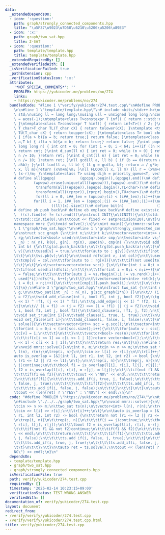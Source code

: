 ```yaml
---
data:
  _extendedDependsOn:
  - icon: ':question:'
    path: graph/strongly_connected_components.hpp
    title: "\u5F37\u9023\u7D50\u6210\u5206\u5206\u89E3"
  - icon: ':x:'
    path: graph/two_sat.hpp
    title: 2-SAT
  - icon: ':question:'
    path: template/template.hpp
    title: template/template.hpp
  _extendedRequiredBy: []
  _extendedVerifiedWith: []
  _isVerificationFailed: true
  _pathExtension: cpp
  _verificationStatusIcon: ':x:'
  attributes:
    '*NOT_SPECIAL_COMMENTS*': ''
    PROBLEM: https://yukicoder.me/problems/no/274
    links:
    - https://yukicoder.me/problems/no/274
  bundledCode: "#line 1 \"verify/yukicoder/274.test.cpp\"\n#define PROBLEM \"https://yukicoder.me/problems/no/274\"\
    \n\n#line 1 \"template/template.hpp\"\n# include <bits/stdc++.h>\nusing namespace\
    \ std;\nusing ll = long long;\nusing ull = unsigned long long;\nconst double pi\
    \ = acos(-1);\ntemplate<class T>constexpr T inf() { return ::std::numeric_limits<T>::max();\
    \ }\ntemplate<class T>constexpr T hinf() { return inf<T>() / 2; }\ntemplate <typename\
    \ T_char>T_char TL(T_char cX) { return tolower(cX); }\ntemplate <typename T_char>T_char\
    \ TU(T_char cX) { return toupper(cX); }\ntemplate<class T> bool chmin(T& a,T b)\
    \ { if(a > b){a = b; return true;} return false; }\ntemplate<class T> bool chmax(T&\
    \ a,T b) { if(a < b){a = b; return true;} return false; }\nint popcnt(unsigned\
    \ long long n) { int cnt = 0; for (int i = 0; i < 64; i++)if ((n >> i) & 1)cnt++;\
    \ return cnt; }\nint d_sum(ll n) { int ret = 0; while (n > 0) { ret += n % 10;\
    \ n /= 10; }return ret; }\nint d_cnt(ll n) { int ret = 0; while (n > 0) { ret++;\
    \ n /= 10; }return ret; }\nll gcd(ll a, ll b) { if (b == 0)return a; return gcd(b,\
    \ a%b); };\nll lcm(ll a, ll b) { ll g = gcd(a, b); return a / g*b; };\nll MOD(ll\
    \ x, ll m){return (x%m+m)%m; }\nll FLOOR(ll x, ll m) {ll r = (x%m+m)%m; return\
    \ (x-r)/m; }\ntemplate<class T> using dijk = priority_queue<T, vector<T>, greater<T>>;\n\
    # define all(qpqpq)           (qpqpq).begin(),(qpqpq).end()\n# define UNIQUE(wpwpw)\
    \        (wpwpw).erase(unique(all((wpwpw))),(wpwpw).end())\n# define LOWER(epepe)\
    \         transform(all((epepe)),(epepe).begin(),TL<char>)\n# define UPPER(rprpr)\
    \         transform(all((rprpr)),(rprpr).begin(),TU<char>)\n# define rep(i,upupu)\
    \         for(ll i = 0, i##_len = (upupu);(i) < (i##_len);(i)++)\n# define reps(i,opopo)\
    \        for(ll i = 1, i##_len = (opopo);(i) <= (i##_len);(i)++)\n# define len(x)\
    \                ((ll)(x).size())\n# define bit(n)               (1LL << (n))\n\
    # define pb push_back\n# define eb emplace_back\n# define exists(c, e)       \
    \  ((c).find(e) != (c).end())\n\nstruct INIT{\n\tINIT(){\n\t\tstd::ios::sync_with_stdio(false);\n\
    \t\tstd::cin.tie(0);\n\t\tcout << fixed << setprecision(20);\n\t}\n}INIT;\n\n\
    namespace mmrz {\n\tvoid solve();\n}\n\nint main(){\n\tmmrz::solve();\n}\n#line\
    \ 1 \"graph/two_sat.hpp\"\n\n#line 1 \"graph/strongly_connected_components.hpp\"\
    \n\nstruct scc_graph {\n\tint n;\n\tint k;\n\tvector<vector<int>> g;\n\tvector<vector<int>>\
    \ rg;\n\tvector<bool> used;\n\tvector<int> cmp;\n\tvector<int> vs;\n\n\tscc_graph(int\
    \ _n) : n(_n), k(0), g(n), rg(n), used(n), cmp(n) {}\n\n\tvoid add_edge(int a,\
    \ int b) {\n\t\tg[a].push_back(b);\n\t\trg[b].push_back(a);\n\t}\n\n\tvoid dfs(int\
    \ v){\n\t\tused[v] = true;\n\t\tfor(auto to : g[v]){\n\t\t\tif(not used[to])dfs(to);\n\
    \t\t}\n\t\tvs.pb(v);\n\t}\n\n\tvoid rdfs(int v, int col){\n\t\tused[v] = true;\n\
    \t\tcmp[v] = col;\n\t\tfor(auto to : rg[v]){\n\t\t\tif(not used[to])rdfs(to, col);\n\
    \t\t}\n\t}\n\n\tvector<vector<int>> scc() {\n\t\tfor(int i = 0;i < n;i++){\n\t\
    \t\tif(not used[i])dfs(i);\n\t\t}\n\t\tfor(int i = 0;i < n;i++){\n\t\t\tused[i]\
    \ = false;\n\t\t}\n\t\tfor(auto i = vs.rbegin();i != vs.rend();i++){\n\t\t\tif(not\
    \ used[*i])rdfs(*i, k++);\n\t\t}\n\t\tvector<vector<int>> ret(k);\n\t\tfor(int\
    \ i = 0;i < n;i++){\n\t\t\tret[cmp[i]].push_back(i);\n\t\t}\n\t\treturn ret;\n\
    \t}\n};\n#line 3 \"graph/two_sat.hpp\"\n\nstruct two_sat {\n\tint n;\n\tscc_graph\
    \ g;\n\n\ttwo_sat(int _n) : n(_n), g(scc_graph(2*n)) {}\n\n\t// (i = f1) || (j\
    \ = f2)\n\tvoid add_clause(int i, bool f1, int j, bool f2){\n\t\tg.add_edge((i\
    \ << 1) ^ !f1, (j << 1) ^ f2);\n\t\tg.add_edge((j << 1) ^ !f2, (i << 1) ^ f1);\n\
    \t}\n\n\t// (i = f1) -> (j = f2) <=> (1 = !f1) || (j = f2)\n\tvoid add_if(int\
    \ i, bool f1, int j, bool f2){\n\t\tadd_clause(i, !f1, j, f2);\n\t}\n\n\t// i\n\
    \tvoid set_true(int i){\n\t\tadd_clause(i, true, i, true);\n\t}\n\n\t// !i\n\t\
    void set_false(int i){\n\t\tadd_clause(i, false, i, false);\n\t}\n\n\tvector<bool>\
    \ solve(){\n\t\tvector<vector<int>> scc = g.scc();\n\t\tvector<int> c(2*n);\n\t\
    \tfor(int i = 0;i < (int)scc.size();i++){\n\t\t\tfor(auto v : scc[i]){\n\t\t\t\
    \tc[v] = i;\n\t\t\t}\n\t\t}\n\t\tvector<bool> res(n);\n\t\tfor(int i = 0;i < n;i++){\n\
    \t\t\tif(c[i << 1] == c[i << 1 | 1])return vector<bool>();\n\t\t\tres[i] = (c[i\
    \ << 1] < c[i << 1 | 1]);\n\t\t}\n\t\treturn res;\n\t}\n};\n#line 5 \"verify/yukicoder/274.test.cpp\"\
    \n\nvoid mmrz::solve(){\n\tint n, m;\n\tcin >> n >> m;\n\ttwo_sat ts(n);\n\tvector<int>\
    \ l(n), r(n);\n\trep(i, n){\n\t\tcin >> l[i] >> r[i];\n\t\tr[i]++;\n\t}\n\n\t\
    auto is_overlap = [&](int l1, int r1, int l2, int r2) -> bool {\n\t\treturn not\
    \ (r1 <= l2 || r2 <= l1);\n\t};\n\n\trep(i, n){\n\t\trep(j, n){\n\t\t\tif(i ==\
    \ j)continue;\n\t\t\tbool f1 = is_overlap(l[i], r[i], l[j], r[j]);\n\t\t\tbool\
    \ f2 = is_overlap(l[i], r[i], m-r[j], m-l[j]);\n\t\t\tif(not f1 && not f2)continue;\n\
    \t\t\tif(f1 && f2){\n\t\t\t\tcout << \"NO\" << endl;\n\t\t\t\treturn;\n\t\t\t\
    }\n\t\t\tif(f1){\n\t\t\t\tts.add_if(i, true, j, false);\n\t\t\t\tts.add_if(i,\
    \ false, j, true);\n\t\t\t}\n\t\t\tif(f2){\n\t\t\t\tts.add_if(i, true, j, true);\n\
    \t\t\t\tts.add_if(i, false, j, false);\n\t\t\t}\n\t\t}\n\t}\n\tauto ret = ts.solve();\n\
    \tcout << (len(ret) ? \"YES\" : \"NO\") << endl;\n}\n"
  code: "#define PROBLEM \"https://yukicoder.me/problems/no/274\"\n\n#include \"./../../template/template.hpp\"\
    \n#include \"./../../graph/two_sat.hpp\"\n\nvoid mmrz::solve(){\n\tint n, m;\n\
    \tcin >> n >> m;\n\ttwo_sat ts(n);\n\tvector<int> l(n), r(n);\n\trep(i, n){\n\t\
    \tcin >> l[i] >> r[i];\n\t\tr[i]++;\n\t}\n\n\tauto is_overlap = [&](int l1, int\
    \ r1, int l2, int r2) -> bool {\n\t\treturn not (r1 <= l2 || r2 <= l1);\n\t};\n\
    \n\trep(i, n){\n\t\trep(j, n){\n\t\t\tif(i == j)continue;\n\t\t\tbool f1 = is_overlap(l[i],\
    \ r[i], l[j], r[j]);\n\t\t\tbool f2 = is_overlap(l[i], r[i], m-r[j], m-l[j]);\n\
    \t\t\tif(not f1 && not f2)continue;\n\t\t\tif(f1 && f2){\n\t\t\t\tcout << \"NO\"\
    \ << endl;\n\t\t\t\treturn;\n\t\t\t}\n\t\t\tif(f1){\n\t\t\t\tts.add_if(i, true,\
    \ j, false);\n\t\t\t\tts.add_if(i, false, j, true);\n\t\t\t}\n\t\t\tif(f2){\n\t\
    \t\t\tts.add_if(i, true, j, true);\n\t\t\t\tts.add_if(i, false, j, false);\n\t\
    \t\t}\n\t\t}\n\t}\n\tauto ret = ts.solve();\n\tcout << (len(ret) ? \"YES\" : \"\
    NO\") << endl;\n}\n"
  dependsOn:
  - template/template.hpp
  - graph/two_sat.hpp
  - graph/strongly_connected_components.hpp
  isVerificationFile: true
  path: verify/yukicoder/274.test.cpp
  requiredBy: []
  timestamp: '2025-02-14 10:23:15+09:00'
  verificationStatus: TEST_WRONG_ANSWER
  verifiedWith: []
documentation_of: verify/yukicoder/274.test.cpp
layout: document
redirect_from:
- /verify/verify/yukicoder/274.test.cpp
- /verify/verify/yukicoder/274.test.cpp.html
title: verify/yukicoder/274.test.cpp
---
```

